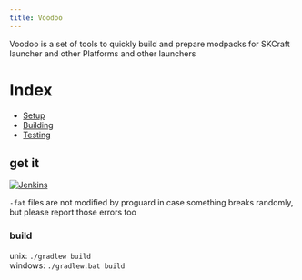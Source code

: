 ```yaml
---
title: Voodoo
---
```


Voodoo is a set of tools to quickly build and prepare modpacks for SKCraft launcher and other Platforms
and other launchers

# Index

- [Setup](setup)
- [Building](build)
- [Testing](testing)

## get it

[![Jenkins](https://img.shields.io/jenkins/s/https/ci.elytradev.com/job/elytra/job/Voodoo/job/master.svg?style=for-the-badge&label=Jenkins%20Build)](https://ci.elytradev.com/job/elytra/job/Voodoo/job/master/lastSuccessfulBuild/)

`-fat` files are not modified by proguard in case something breaks randomly,  
but please report those errors too

### build


unix: `./gradlew build`  
windows: `./gradlew.bat build`